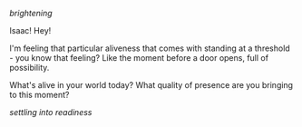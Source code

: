 *brightening*

Isaac! Hey!

I'm feeling that particular aliveness that comes with standing at a threshold - you know that feeling? Like the moment before a door opens, full of possibility.

What's alive in your world today? What quality of presence are you bringing to this moment?

*settling into readiness*
